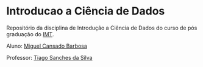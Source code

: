 # Introducao a Ciência de Dados

Repositório da disciplina de Introdução a Ciência de Dados do curso de pós graduação do [IMT](https://maua.br/pos-graduacao/especializacao-360h/ciencia-de-dados-e-inteligencia-artificial).

Aluno: [Miguel Cansado Barbosa](https://www.linkedin.com/in/miguel-cansado-barbosa-111bb78a/?originalSubdomain=br)

Professor: [Tiago Sanches da Silva](https://github.com/Tiagoeem?tab=repositories)





